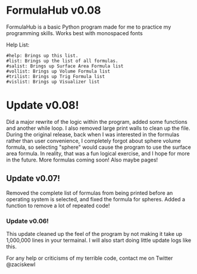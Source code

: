 # FormulaHub v0.08
FormulaHub is a basic Python program made for me to practice my programming skills. Works best with monospaced fonts

Help List:

	#help: Brings up this list.
	#list: Brings up the list of all formulas.
	#salist: Brings up Surface Area Formula list
	#vollist: Brings up Volume Formula list
	#trilist: Brings up Trig Formula list
	#vislist: Brings up Visualizer list

<h1>Update v0.08!</h1>
	Did a major rewrite of the logic within the program, added some functions and another while loop. I also removed large print walls to clean up the file. During the original release, back when I was interested in the formulas rather than user convenience, I completely forgot about sphere volume formula, so selecting "sphere" would cause the program to use the surface area formula. In reality, that was a fun logical exercise, and I hope for more in the future. More formulas coming soon! Also maybe pages!

<h2>Update v0.07!</h2>
	Removed the complete list of formulas from being printed before an operating system is selected, and fixed the formula for spheres. Added a function to remove a lot of repeated code!
	
<h3>Update v0.06!</h3>
	This update cleaned up the feel of the program by not making it take up 1,000,000 lines in your termainal. I will also start doing little update logs like this.

For any help or criticisms of my terrible code, contact me on Twitter @zaciskewl
